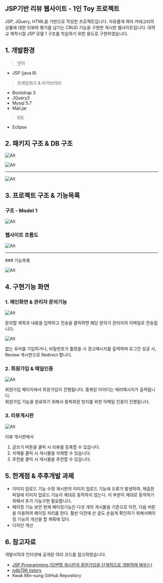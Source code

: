 ﻿## JSP기반 리뷰 웹사이트 - 1인 Toy 프로젝트

JSP, JQuery, HTML을 기반으로 작성한 프로젝트입니다.
자유롭게 여러 카테고리의 상품에 대한 리뷰와 평가를 남기는 CRUD 기능을 구현한 게시판 웹사이트입니다. 
대학교 재학시절 JSP 모델 1 구조를 학습하기 위한 용도로 구현하였습니다.





## 1. 개발환경
<blockquote> 
<p> 언어</p>
</blockquote>
<ul>
<li>JSP (java 8)</li>
</ul>
<blockquote> 
<p> 프레임워크 & 라이브러리</p>
</blockquote>
<ul>
<li>Bootstrap 3</li>
<li>JQuery3</li>
<li>Mysql 5.7</li>
<li>Mail.jar </li>
</ul>
<blockquote> 
<p> IDE</p>
</blockquote>
<ul>
<li>Eclipse</li>
</ul>

## 2. 패키지 구조 & DB 구조
<p><img src="md/1.PNG" alt="Alt"></p>
<p><img src="md/2.PNG" alt="Alt"></p>

<hr>
<p><img src="md/13.PNG" alt="Alt"></p>


## 3.  프로젝트 구조  & 기능목록
### 구조 - Model 1
<p><img src="md/5.PNG" alt="Alt"></p>

### 웹사이트 흐름도
<p><img src="md/6.PNG" alt="Alt"></p>
<hr>
### 기능목록
<p><img src="md/7.PNG" alt="Alt"></p>



## 4.  구현기능 화면

### 1. 메인화면 & 관리자 문의기능
<p><img src="md/8.PNG" alt="Alt"></p>

문의할 제목과 내용을 입력하고 전송을 클릭하면 해당 문의가 관리자의 이메일로 전송됩니다.

<p><img src="md/14.PNG" alt="Alt"></p>

없는 유저를 기입하거나, 비밀번호가 틀렸을 시 경고메시지를 출력하며
로그인 성공 시, Review 게시판으로 Redirect 합니다.

### 2. 회원가입 & 메일인증
<p><img src="md/9.PNG" alt="Alt"></p>

회원가입 페이지에서 회원가입이 진행됩니다. 중복된 아이디는 에러메시지가 출력됩니다.<br>
회원가입 기능을 완료하기 위해서 중복회원 방지를 위한 이메일 인증이 진행됩니다.

### 3. 리뷰게시판
<p><img src="md/10.PNG" alt="Alt"></p>

리뷰 게시판에서 

1. 글쓰기 버튼을 클릭 시 리뷰를 등록할 수 있습니다.
2. 삭제를 클릭 시 게시물을 삭제할 수 있습니다.
3. 추천을 클릭 시 게시물을 추천할 수 있습니다.


## 5. 한계점 & 추후개발 과제
- 이미지 업로드 기능 수정
게시판의 이미지 업로드 기능에 오류가 발생하여, 제출한 파일에 이미지 업로드 기능이 제대로 동작하지 않는다. 이 부분이 제대로 동작하기 위해서 추가 기능구현 필요합니다.
- 페이징 기능 보안
현재 페이징기능은 다섯 개의 게시물을 기준으로 이전, 다음 버튼을 이용하여 페이징 처리를 한다. 훨씬 이전에 쓴 글도 손쉽게 확인하기 위해서페이징 기능의 개선을 할 계획에 있다.
- 디자인 개선




## 6. 참고자료

개발서적과 인터넷에 공개된 여러 코드를 참고하였습니다.

-  [JSP Programming (답변형 게시판과 회원가입을 단계적으로 개발하며 배우는)](https://book.naver.com/bookdb/book_detail.naver?bid=8161645)
- <a href="https://ndb796.tistory.com/43">ndb796 tistory<a/>
- Kwak Min-sung GitHub Repository
